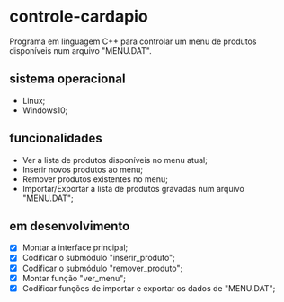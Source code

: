 # controle-cardapio
Programa em linguagem C++ para controlar um menu de produtos disponíveis num arquivo "MENU.DAT".

## sistema operacional
- Linux;
- Windows10;

## funcionalidades
- Ver a lista de produtos disponíveis no menu atual;
- Inserir novos produtos ao menu;
- Remover produtos existentes no menu;
- Importar/Exportar a lista de produtos gravadas num arquivo "MENU.DAT";

## em desenvolvimento
- [x] Montar a interface principal;
- [x] Codificar o submódulo "inserir_produto";
- [x] Codificar o submódulo "remover_produto";
- [x] Montar função "ver_menu";
- [x] Codificar funções de importar e exportar os dados de "MENU.DAT";
